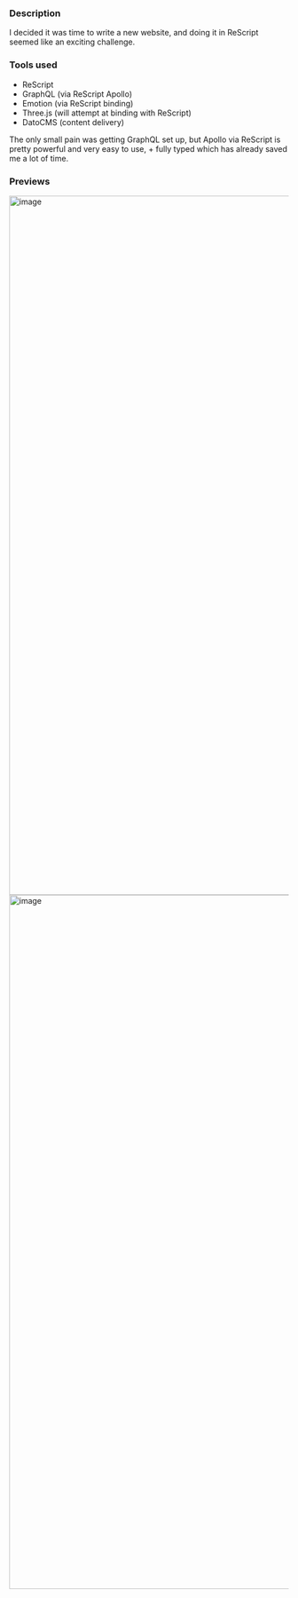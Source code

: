 ### Description
I decided it was time to write a new website, and doing it in ReScript seemed like an exciting challenge.

### Tools used
- ReScript
- GraphQL (via ReScript Apollo)
- Emotion (via ReScript binding)
- Three.js (will attempt at binding with ReScript)
- DatoCMS (content delivery)

The only small pain was getting GraphQL set up, but Apollo via ReScript is pretty powerful and very easy to use, + fully typed which has already saved me a lot of time.


### Previews
<img width="1260" alt="image" src="https://user-images.githubusercontent.com/64713032/193151183-eb05c5de-8db3-4ef0-a9b5-8ba45127ba8b.png">

<img width="1251" alt="image" src="https://user-images.githubusercontent.com/64713032/193151277-ae74bc67-8abb-49c0-a816-4799b25b83bb.png">
